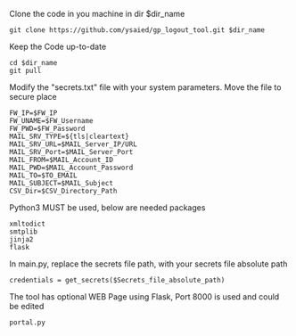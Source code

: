 Clone the code in you machine in dir $dir_name

    git clone https://github.com/ysaied/gp_logout_tool.git $dir_name

Keep the Code up-to-date    

    cd $dir_name
    git pull

Modify the "secrets.txt" file with your system parameters. Move the file to secure place

    FW_IP=$FW_IP
    FW_UNAME=$FW_Username
    FW_PWD=$FW_Password
    MAIL_SRV_TYPE=${tls|cleartext}
    MAIL_SRV_URL=$MAIL_Server_IP/URL
    MAIL_SRV_Port=$MAIL_Server_Port
    MAIL_FROM=$MAIL_Account_ID
    MAIL_PWD=$MAIL_Account_Password
    MAIL_TO=$TO_EMAIL
    MAIL_SUBJECT=$MAIL_Subject
    CSV_Dir=$CSV_Directory_Path

Python3 MUST be used, below are needed packages

    xmltodict
    smtplib
    jinja2
    flask

In main.py, replace the secrets file path, with your secrets file absolute path
    
    credentials = get_secrets($Secrets_file_absolute_path)
    
The tool has optional WEB Page using Flask, Port 8000 is used and could be edited 

    portal.py




